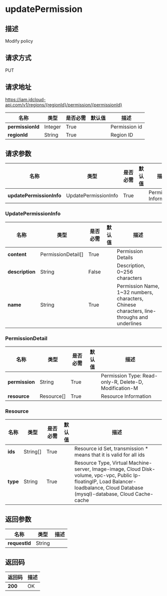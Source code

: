 # updatePermission


## 描述
Modify policy

## 请求方式
PUT

## 请求地址
https://iam.jdcloud-api.com/v1/regions/{regionId}/permission/{permissionId}

|名称|类型|是否必需|默认值|描述|
|---|---|---|---|---|
|**permissionId**|Integer|True| |Permission id|
|**regionId**|String|True| |Region ID|

## 请求参数
|名称|类型|是否必需|默认值|描述|
|---|---|---|---|---|
|**updatePermissionInfo**|UpdatePermissionInfo|True| |Permission Information|

### UpdatePermissionInfo
|名称|类型|是否必需|默认值|描述|
|---|---|---|---|---|
|**content**|PermissionDetail[]|True| |Permission Details|
|**description**|String|False| |Description, 0~256 characters|
|**name**|String|True| |Permission Name, 1~32 numbers, characters, Chinese characters, line-throughs and underlines|
### PermissionDetail
|名称|类型|是否必需|默认值|描述|
|---|---|---|---|---|
|**permission**|String|True| |Permission Type: Read-only-R, Delete-D, Modification-M|
|**resource**|Resource[]|True| |Resource Information|
### Resource
|名称|类型|是否必需|默认值|描述|
|---|---|---|---|---|
|**ids**|String[]|True| |Resource id Set, transmission * means that it is valid for all ids|
|**type**|String|True| |Resource Type, Virtual Machine-server, Image-image, Cloud Disk-volume, vpc-vpc, Public Ip-floatingIP, Load Balancer-loadbalance, Cloud Database (mysql)-database, Cloud Cache-cache|

## 返回参数
|名称|类型|描述|
|---|---|---|
|**requestId**|String| |


## 返回码
|返回码|描述|
|---|---|
|**200**|OK|
